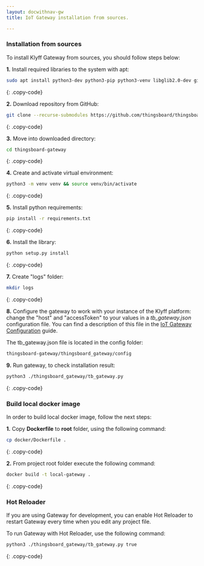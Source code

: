 ```yaml
---
layout: docwithnav-gw
title: IoT Gateway installation from sources.

---
```


### Installation from sources

To install Klyff Gateway from sources, you should follow steps below:    
  
**1.** Install required libraries to the system with apt:
```bash
sudo apt install python3-dev python3-pip python3-venv libglib2.0-dev git
```
{: .copy-code}

**2.** Download repository from GitHub:
```bash
git clone --recurse-submodules https://github.com/thingsboard/thingsboard-gateway.git --depth 1
```
{: .copy-code}

**3.** Move into downloaded directory:
```bash
cd thingsboard-gateway
```
{: .copy-code}

**4.** Create and activate virtual environment:
```bash
python3 -m venv venv && source venv/bin/activate
```
{: .copy-code}

**5.** Install python requirements:
```bash
pip install -r requirements.txt
```
{: .copy-code}

**6.** Install the library:
```bash
python setup.py install
```
{: .copy-code}

**7.** Create "logs" folder:
```bash
mkdir logs
```
{: .copy-code}

**8.** Configure the gateway to work with your instance of the Klyff platform: change the "host" and "accessToken" to your values in a *tb_gateway.json* configuration file.
You can find a description of this file in the [IoT Gateway Configuration](/docs/iot-gateway/configuration/#general-configuration-file) guide.

The tb_gateway.json file is located in the config folder:

```bash
thingsboard-gateway/thingsboard_gateway/config
```

**9.** Run gateway, to check installation result:
```bash
python3 ./thingsboard_gateway/tb_gateway.py
```
{: .copy-code}

### Build local docker image

In order to build local docker image, follow the next steps:

**1.** Copy **Dockerfile** to **root** folder, using the following command:

```bash
cp docker/Dockerfile .
```
{: .copy-code}

**2.** From project root folder execute the following command:

```bash
docker build -t local-gateway . 
```
{: .copy-code}

### Hot Reloader

If you are using Gateway for development, you can enable Hot Reloader to restart Gateway every time when you edit any project file.

To run Gateway with Hot Reloader, use the following command:
```bash
python3 ./thingsboard_gateway/tb_gateway.py true
```
{: .copy-code}